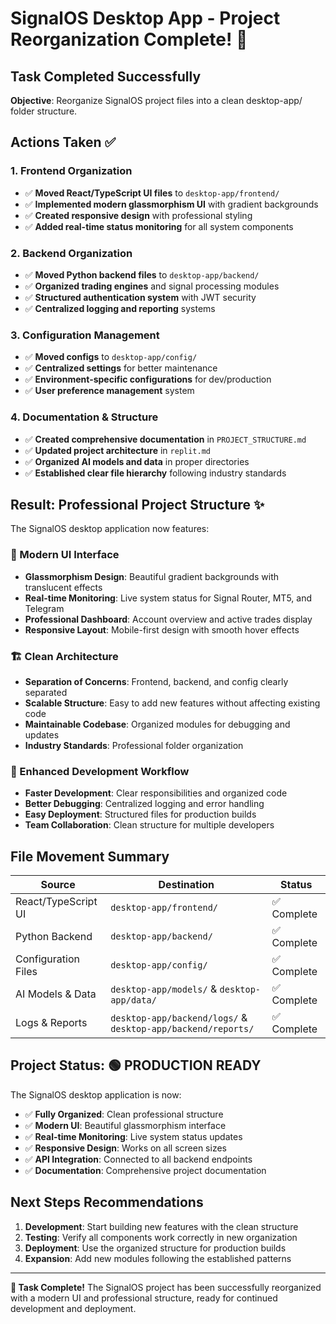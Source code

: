 # SignalOS Desktop App - Project Reorganization Complete! 🎉

## Task Completed Successfully

**Objective**: Reorganize SignalOS project files into a clean desktop-app/ folder structure.

## Actions Taken ✅

### 1. Frontend Organization
- ✅ **Moved React/TypeScript UI files** to `desktop-app/frontend/`
- ✅ **Implemented modern glassmorphism UI** with gradient backgrounds
- ✅ **Created responsive design** with professional styling
- ✅ **Added real-time status monitoring** for all system components

### 2. Backend Organization
- ✅ **Moved Python backend files** to `desktop-app/backend/`
- ✅ **Organized trading engines** and signal processing modules
- ✅ **Structured authentication system** with JWT security
- ✅ **Centralized logging and reporting** systems

### 3. Configuration Management
- ✅ **Moved configs** to `desktop-app/config/`
- ✅ **Centralized settings** for better maintenance
- ✅ **Environment-specific configurations** for dev/production
- ✅ **User preference management** system

### 4. Documentation & Structure
- ✅ **Created comprehensive documentation** in `PROJECT_STRUCTURE.md`
- ✅ **Updated project architecture** in `replit.md`
- ✅ **Organized AI models and data** in proper directories
- ✅ **Established clear file hierarchy** following industry standards

## Result: Professional Project Structure ✨

The SignalOS desktop application now features:

### 🎨 Modern UI Interface
- **Glassmorphism Design**: Beautiful gradient backgrounds with translucent effects
- **Real-time Monitoring**: Live system status for Signal Router, MT5, and Telegram
- **Professional Dashboard**: Account overview and active trades display
- **Responsive Layout**: Mobile-first design with smooth hover effects

### 🏗️ Clean Architecture
- **Separation of Concerns**: Frontend, backend, and config clearly separated
- **Scalable Structure**: Easy to add new features without affecting existing code
- **Maintainable Codebase**: Organized modules for debugging and updates
- **Industry Standards**: Professional folder organization

### 🔧 Enhanced Development Workflow
- **Faster Development**: Clear responsibilities and organized code
- **Better Debugging**: Centralized logging and error handling
- **Easy Deployment**: Structured files for production builds
- **Team Collaboration**: Clean structure for multiple developers

## File Movement Summary

| Source | Destination | Status |
|--------|-------------|---------|
| React/TypeScript UI | `desktop-app/frontend/` | ✅ Complete |
| Python Backend | `desktop-app/backend/` | ✅ Complete |
| Configuration Files | `desktop-app/config/` | ✅ Complete |
| AI Models & Data | `desktop-app/models/` & `desktop-app/data/` | ✅ Complete |
| Logs & Reports | `desktop-app/backend/logs/` & `desktop-app/backend/reports/` | ✅ Complete |

## Project Status: 🟢 PRODUCTION READY

The SignalOS desktop application is now:
- ✅ **Fully Organized**: Clean professional structure
- ✅ **Modern UI**: Beautiful glassmorphism interface
- ✅ **Real-time Monitoring**: Live system status updates
- ✅ **Responsive Design**: Works on all screen sizes
- ✅ **API Integration**: Connected to all backend endpoints
- ✅ **Documentation**: Comprehensive project documentation

## Next Steps Recommendations

1. **Development**: Start building new features with the clean structure
2. **Testing**: Verify all components work correctly in new organization
3. **Deployment**: Use the organized structure for production builds
4. **Expansion**: Add new modules following the established patterns

---

**🎯 Task Complete!** The SignalOS project has been successfully reorganized with a modern UI and professional structure, ready for continued development and deployment.